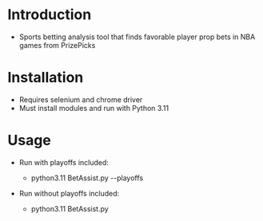 # Introduction
- Sports betting analysis tool that finds favorable player prop bets in NBA games from PrizePicks

# Installation
- Requires selenium and chrome driver
- Must install modules and run with Python 3.11

# Usage
- Run with playoffs included: 
  - python3.11 BetAssist.py --playoffs

- Run without playoffs included: 
  - python3.11 BetAssist.py




